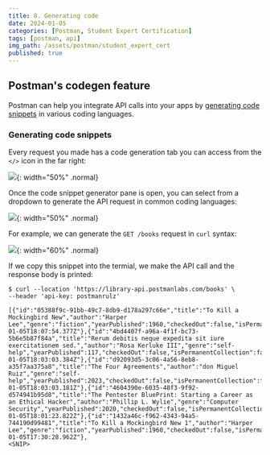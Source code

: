 ```yaml
---
title: 8. Generating code
date: 2024-01-05
categories: [Postman, Student Expert Certification]
tags: [postman, api]
img_path: /assets/postman/student_expert_cert
published: true
---
```


## Postman's codegen feature

Postman can help you integrate API calls into your apps by [generating code snippets](https://learning.postman.com/docs/sending-requests/generate-code-snippets/) in various coding languages.

### Generating code snippets

Every request you made has a code generation tab you can access from the `</>` icon in the far right:

![](https://everpath-course-content.s3-accelerate.amazonaws.com/instructor%2F26fp2261340y1ukokimvca8su%2Fpublic%2F1649891157%2Frecap+1.1649891157042.png){: width="50%" .normal}

Once the code snippet generator pane is open, you can select from a dropdown to generate the API request in common coding languages:

![](https://everpath-course-content.s3-accelerate.amazonaws.com/instructor%2F26fp2261340y1ukokimvca8su%2Fpublic%2F1649891219%2Frecap+2.1649891218949.png){: width="50%" .normal}

For example, we can generate the `GET /books` request in `curl` syntax:

![](https://everpath-course-content.s3-accelerate.amazonaws.com/instructor%2F26fp2261340y1ukokimvca8su%2Fpublic%2F1649891410%2Frecap+3.1649891410496.png){: width="60%" .normal}

If we copy this snippet into the termial, we make the API call and the response body is printed:

```shell
$ curl --location 'https://library-api.postmanlabs.com/books' \
--header 'api-key: postmanrulz'

[{"id":"05388f9c-91bb-49c7-8db9-d178a297c66e","title":"To Kill a Mockingbird New","author":"Harper Lee","genre":"fiction","yearPublished":1960,"checkedOut":false,"isPermanentCollection":false,"createdAt":"2024-01-05T18:07:54.377Z"},{"id":"4bd4407f-a96a-4f1f-bc73-5b6e5b87f84a","title":"Rerum debitis neque expedita sit iure exercitationem sed.","author":"Rosa Kerluke III","genre":"self-help","yearPublished":117,"checkedOut":false,"isPermanentCollection":false,"createdAt":"2024-01-05T18:03:03.384Z"},{"id":"d92093d5-3c06-4a56-8eb8-a35f7aa375a8","title":"The Four Agreements","author":"don Miguel Ruiz","genre":"self-help","yearPublished":2023,"checkedOut":false,"isPermanentCollection":false,"createdAt":"2024-01-05T18:03:03.181Z"},{"id":"4604390e-6035-48f3-9f92-d574941b95d8","title":"The Pentester BluePrint: Starting a Career as an Ethical Hacker","author":"Phillip L. Wylie","genre":"Computer Security","yearPublished":2020,"checkedOut":false,"isPermanentCollection":false,"createdAt":"2024-01-05T18:01:23.822Z"},{"id":"1432a46c-f962-4343-94a5-744190d99481","title":"To Kill a Mockingbird New 1","author":"Harper Lee","genre":"fiction","yearPublished":1960,"checkedOut":false,"isPermanentCollection":false,"createdAt":"2024-01-05T17:30:28.962Z"},
<SNIP>
```